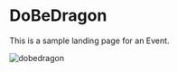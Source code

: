 # DoBeDragon
This is a sample landing page for an Event.

![dobedragon](https://images2.imgbox.com/6d/1f/4MQij3sX_o.jpg)
